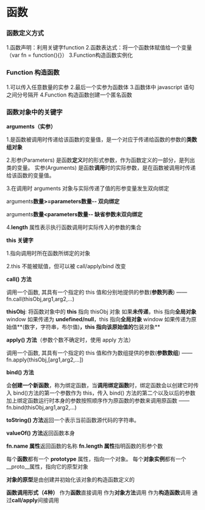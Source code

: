 # 函数

### 函数定义方式

1.函数声明：利用关键字function
2.函数表达式：将一个函数体赋值给一个变量（var fn = function(){}）
3.Function构造函数实例化

### Function 构造函数

1.可以传入任意数量的实参
2.最后一个实参为函数体
3.函数体中 javascript 语句之间分号隔开
4.Function 构造函数创建一个匿名函数

### 函数对象中的关键字 

**arguments（实参）**

1.是函数被调用时传递给该函数的变量值，是一个对应于传递给函数的参数的**类数组对象**

2.形参(Parameters) 是函数**定义**时的形式参数，作为函数定义的一部分，是列出类的变量。
   实参(Arguments) 是函数**调用**时的实际参数，是在函数被调用时传递给该函数的变量值。

3.在调用时 arguments 对象与实际传递了值的形参变量发生双向绑定

   arguments**数量>=**parameters**数量-- 双向绑定**

   arguments**数量<**parameters**数量-- 缺省参数未双向绑定**

4.**length** 属性表示执行函数调用时实际传入的参数的集合

**this 关键字**

1.指向调用时所在函数所绑定的对象

2.this 不能被赋值，但可以被 call/apply/bind  改变

**call() 方法**

调用一个函数, 其具有一个指定的 this 值和分别地提供的参数(**参数列表**) —— fn.call(thisObj,arg1,arg2,...)

 **thisObj**: 将函数对象中的 **this** 指向 thisObj 对象
                 如果**未传递**，this 指向**全局对象** window
                 如果传递为 **undefined/null**，this 指向**全局对象** window
                 如果传递为原始值**(数字，字符串，布尔值)**，this 指向该原始值的**包装对象**

**apply() 方法**（参数个数不确定时，使用 apply 方法）

调用一个函数, 其具有一个指定的 this 值和作为数组提供的参数(**参数数组**) —— fn.apply(thisObj,[arg1,arg2,...])

**bind() 方法**

会**创建一个新函数**，称为绑定函数，当**调用绑定函数**时，绑定函数会以创建它时传入 bind()方法的第一个参数作为 this，传入 bind() 方法的第二个以及以后的参数加上绑定函数运行时本身的参数按照顺序作为原函数的参数来调用原函数 —— fn.bind(thisObj,arg1,arg2,...)

**toString() 方法**返回一个表示当前函数源代码的字符串。

**valueOf() 方法**返回函数本身

 **fn.name 属性**返回函数的名称
 **fn.length 属性**指明函数的形参个数

每个**函数**都有一个 **prototype** 属性，指向一个对象。
 每个**对象实例**都有一个__proto__属性，指向它的原型对象

**对象的原型**是由创建并初始化该对象的构造函数定义的

**函数调用形式（4种）**
 作为**函数**直接调用
 作为**对象方法**调用
 作为**构造函数**调用
 通过**call/apply**间接调用


